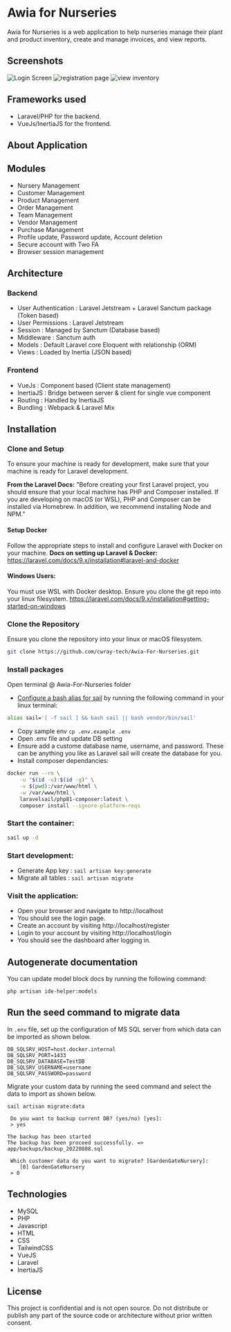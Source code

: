 # Awia for Nurseries

Awia for Nurseries is a web application to help nurseries manage their plant and product inventory, create and manage invoices, and view reports.

## Screenshots

![Login Screen](./.screenshots/login.png)
![registration page](./.screenshots/registration.png)
![view inventory](./.screenshots/view-inventory.png)

## Frameworks used

-   Laravel/PHP for the backend.
-   VueJs/InertiaJS for the frontend.

## About Application

## Modules

-   Nursery Management
-   Customer Management
-   Product Management
-   Order Management
-   Team Management
-   Vendor Management
-   Purchase Management
-   Profile update, Password update, Account deletion
-   Secure account with Two FA
-   Browser session management

## Architecture

### Backend

-   User Authentication : Laravel Jetstream + Laravel Sanctum package (Token based)
-   User Permissions : Laravel Jetstream
-   Session : Managed by Sanctum (Database based)
-   Middleware : Sanctum auth
-   Models : Default Laravel core Eloquent with relationship (ORM)
-   Views : Loaded by Inertia (JSON based)

### Frontend

-   VueJs : Component based (Client state management)
-   InertiaJS : Bridge between server & client for single vue component
-   Routing : Handled by InertiaJS
-   Bundling : Webpack & Laravel Mix

## Installation

### Clone and Setup

To ensure your machine is ready for development, make sure that your machine is ready for Laravel development.

**From the Laravel Docs:**
"Before creating your first Laravel project, you should ensure that your local machine has PHP and Composer installed. If you are developing on macOS (or WSL), PHP and Composer can be installed via Homebrew. In addition, we recommend installing Node and NPM."

#### **Setup Docker**

Follow the appropriate steps to install and configure Laravel with Docker on your machine.
**Docs on setting up Laravel & Docker:**
https://laravel.com/docs/9.x/installation#laravel-and-docker

#### **Windows Users:**

You must use WSL with Docker desktop. Ensure you clone the git repo into your linux filesystem.
https://laravel.com/docs/9.x/installation#getting-started-on-windows

### Clone the Repository

Ensure you clone the repository into your linux or macOS filesystem.

```bash
git clone https://github.com/cwray-tech/Awia-For-Nurseries.git
```

### Install packages

Open terminal @ Awia-For-Nurseries folder

-   [Configure a bash alias for sail](https://laravel.com/docs/9.x/sail#configuring-a-bash-alias) by running the following command in your linux terminal:

```bash
alias sail='[ -f sail ] && bash sail || bash vendor/bin/sail'
```

-   Copy sample env `cp .env.example .env`
-   Open .env file and update DB setting
-   Ensure add a custome database name, username, and password.
    These can be anything you like as Laravel sail will create the database for you.
-   Install composer dependancies:

```bash
docker run --rm \
    -u "$(id -u):$(id -g)" \
    -v $(pwd):/var/www/html \
    -w /var/www/html \
    laravelsail/php81-composer:latest \
    composer install --ignore-platform-reqs
```

### Start the container:

```bash
sail up -d
```

### Start development:

-   Generate App key : `sail artisan key:generate`
-   Migrate all tables : `sail artisan migrate`

### Visit the application:

-   Open your browser and navigate to http://localhost
-   You should see the login page.
-   Create an account by visiting http://localhost/register
-   Login to your account by visiting http://localhost/login
-   You should see the dashboard after logging in.

## Autogenerate documentation

You can update model block docs by running the following command:

```shell
php artisan ide-helper:models
```

## Run the seed command to migrate data

In `.env` file, set up the configuration of MS SQL server from which data can be imported as shown below.

```
DB_SQLSRV_HOST=host.docker.internal
DB_SQLSRV_PORT=1433
DB_SQLSRV_DATABASE=TestDB
DB_SQLSRV_USERNAME=username
DB_SQLSRV_PASSWORD=password
```

Migrate your custom data by running the seed command and select the data to import as shown below.

```
sail artisan migrate:data

 Do you want to backup current DB? (yes/no) [yes]:
 > yes

The backup has been started
The backup has been proceed successfully. => app/backups/backup_20220808.sql

 Which customer data do you want to migrate? [GardenGateNursery]:
    [0] GardenGateNursery
 > 0
```

## Technologies

-   MySQL
-   PHP
-   Javascript
-   HTML
-   CSS
-   TailwindCSS
-   VueJS
-   Laravel
-   InertiaJS

## License

This project is confidential and is not open source. Do not distribute or publish any part of the source code or architecture without prior written consent.
